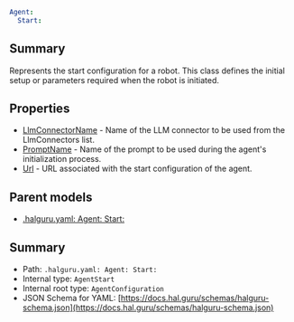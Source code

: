 <!--
title: Start
version: 1.0.0+985fa281609b0afa8cea033581aabacb4efd2baa
generated: true
date: 2025-04-05T18:56:52Z
node: This file is generated by the command-line program: `halguru manual --generate-docs`
-->


```yaml
Agent:
  Start:
```

## Summary

Represents the start configuration for a robot.
This class defines the initial setup or parameters required when the robot is initiated.

## Properties

* [LlmConnectorName]((halguru)-agent-start-llmconnectorname.md) - Name of the LLM connector to be used from the LlmConnectors list.
* [PromptName]((halguru)-agent-start-promptname.md) - Name of the prompt to be used during the agent's initialization process.
* [Url]((halguru)-agent-start-url.md) - URL associated with the start configuration of the agent.

## Parent models

* [.halguru.yaml: Agent: Start:]((halguru)-agent-start.md)
## Summary

* Path: `.halguru.yaml: Agent: Start:`
* Internal type: `AgentStart`
* Internal root type: `AgentConfiguration`
* JSON Schema for YAML: [https://docs.hal.guru/schemas/halguru-schema.json](https://docs.hal.guru/schemas/halguru-schema.json)
